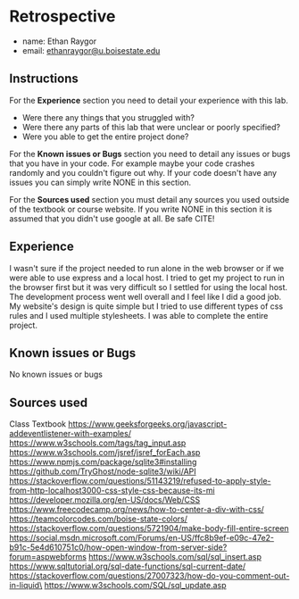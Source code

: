 # Retrospective

- name: Ethan Raygor
- email: ethanraygor@u.boisestate.edu

## Instructions

For the **Experience** section you need to detail your experience with this lab. 

- Were there any things that you struggled with? 
- Were there any parts of this lab that were unclear or poorly specified? 
- Were you able to get the entire project done?

For the **Known issues or Bugs** section you need to detail any issues or bugs that you have in your
code. For example maybe your code crashes randomly and you couldn't figure out why. If your code
doesn't have any issues you can simply write NONE in this section.

For the **Sources used** section you must detail any sources you used outside of the textbook or
course website. If you write NONE in this section it is assumed that you didn't use google at all.
Be safe CITE!

## Experience

I wasn't sure if the project needed to run alone in the web browser or if we were able to use express and a local host. I tried to get my project to run in the browser first but it was very difficult so I settled for using the local host. The development process went well overall and I feel like I did a good job. My website's design is quite simple but I tried to use different types of css rules and I used multiple stylesheets. I was able to complete the entire project.

## Known issues or Bugs

No known issues or bugs

## Sources used

Class Textbook
https://www.geeksforgeeks.org/javascript-addeventlistener-with-examples/
https://www.w3schools.com/tags/tag_input.asp
https://www.w3schools.com/jsref/jsref_forEach.asp
https://www.npmjs.com/package/sqlite3#installing
https://github.com/TryGhost/node-sqlite3/wiki/API
https://stackoverflow.com/questions/51143219/refused-to-apply-style-from-http-localhost3000-css-style-css-because-its-mi
https://developer.mozilla.org/en-US/docs/Web/CSS
https://www.freecodecamp.org/news/how-to-center-a-div-with-css/
https://teamcolorcodes.com/boise-state-colors/
https://stackoverflow.com/questions/5721904/make-body-fill-entire-screen
https://social.msdn.microsoft.com/Forums/en-US/ffc8b9ef-e09c-47e2-b91c-5e4d610751c0/how-open-window-from-server-side?forum=aspwebforms
https://www.w3schools.com/sql/sql_insert.asp
https://www.sqltutorial.org/sql-date-functions/sql-current-date/
https://stackoverflow.com/questions/27007323/how-do-you-comment-out-in-liquid\
https://www.w3schools.com/SQL/sql_update.asp
